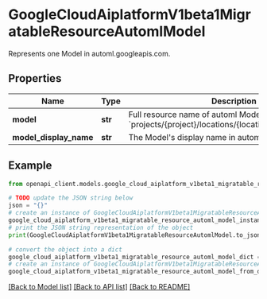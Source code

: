 # GoogleCloudAiplatformV1beta1MigratableResourceAutomlModel

Represents one Model in automl.googleapis.com.

## Properties

Name | Type | Description | Notes
------------ | ------------- | ------------- | -------------
**model** | **str** | Full resource name of automl Model. Format: &#x60;projects/{project}/locations/{location}/models/{model}&#x60;. | [optional] 
**model_display_name** | **str** | The Model&#39;s display name in automl.googleapis.com. | [optional] 

## Example

```python
from openapi_client.models.google_cloud_aiplatform_v1beta1_migratable_resource_automl_model import GoogleCloudAiplatformV1beta1MigratableResourceAutomlModel

# TODO update the JSON string below
json = "{}"
# create an instance of GoogleCloudAiplatformV1beta1MigratableResourceAutomlModel from a JSON string
google_cloud_aiplatform_v1beta1_migratable_resource_automl_model_instance = GoogleCloudAiplatformV1beta1MigratableResourceAutomlModel.from_json(json)
# print the JSON string representation of the object
print(GoogleCloudAiplatformV1beta1MigratableResourceAutomlModel.to_json())

# convert the object into a dict
google_cloud_aiplatform_v1beta1_migratable_resource_automl_model_dict = google_cloud_aiplatform_v1beta1_migratable_resource_automl_model_instance.to_dict()
# create an instance of GoogleCloudAiplatformV1beta1MigratableResourceAutomlModel from a dict
google_cloud_aiplatform_v1beta1_migratable_resource_automl_model_from_dict = GoogleCloudAiplatformV1beta1MigratableResourceAutomlModel.from_dict(google_cloud_aiplatform_v1beta1_migratable_resource_automl_model_dict)
```
[[Back to Model list]](../README.md#documentation-for-models) [[Back to API list]](../README.md#documentation-for-api-endpoints) [[Back to README]](../README.md)


